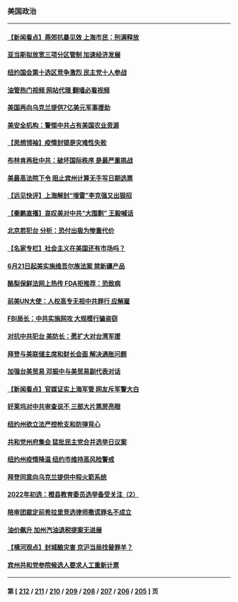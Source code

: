 ### 美国政治
---
#### [【新闻看点】燕郊抗暴见效 上海市民：刑满释放](../../pages/ncid1078159/n13750246.md?06022045) 
#### [亚当斯拟放宽三项分区管制 加速经济发展](../../pages/ncid1078159/n13750681.md?06022045) 
#### [纽约国会第十选区竞争激烈 民主党十人参战](../../pages/ncid1078159/n13750678.md?06022045) 
#### [油管热门视频 网站代理 翻墙必看视频](http://209.222.30.114:81/youtube.html?06022045)
#### [美国再向乌克兰提供7亿美元军事援助](../../pages/ncid1078159/n13750588.md?06022045) 
#### [美安全机构：警惕中共占有美国农业资源](../../pages/ncid1078159/n13750598.md?06022045) 
#### [【思想领袖】疫情封锁是灾难性失败](../../pages/ncid1078159/n13717832.md?06022045) 
#### [布林肯再批中共：破坏国际秩序 是最严重挑战](../../pages/ncid1078159/n13750512.md?06022045) 
#### [美最高法院下令 阻止宾州计算无手写日期选票](../../pages/ncid1078159/n13750408.md?06022045) 
#### [【远见快评】上海解封“埋雷”李克强又出狠招](../../pages/ncid1078159/n13750483.md?06022045) 
#### [【秦鹏直播】哀叹美对中共“大围剿” 王毅喊话](../../pages/ncid1078159/n13750478.md?06022045) 
#### [北京若犯台 分析：恐付出极为惨重代价](../../pages/ncid1078159/n13750116.md?06022045) 
#### [【名家专栏】社会主义在美国还有市场吗？](../../pages/ncid1078159/n13749378.md?06022045) 
#### [6月21日起美实施维吾尔族法案 禁新疆产品](../../pages/ncid1078159/n13750423.md?06022045) 
#### [酪梨保鲜法网上热传 FDA拒推荐：恐致病](../../pages/ncid1078159/n13750376.md?06022045) 
#### [前美UN大使：人权高专无视中共罪行 应解雇](../../pages/ncid1078159/n13750132.md?06022045) 
#### [FBI局长：中共实施网攻 大规模行骗盗窃](../../pages/ncid1078159/n13750396.md?06022045) 
#### [对抗中共犯台 美防长：愿扩大对台湾军援](../../pages/ncid1078159/n13750304.md?06022045) 
#### [拜登与美联储主席和财长会面 解决通胀问题](../../pages/ncid1078159/n13750034.md?06022045) 
#### [加强台美贸易 邓振中与美贸易副代表对话](../../pages/ncid1078159/n13749952.md?06022045) 
#### [【新闻看点】官媒证实上海军管 网友斥军警大白](../../pages/ncid1078159/n13749585.md?06022045) 
#### [好莱坞对中共审查说不 三部大片票房亮眼](../../pages/ncid1078159/n13749548.md?06022045) 
#### [纽约州欲立法严控枪支和防弹背心](../../pages/ncid1078159/n13749840.md?06022045) 
#### [共和党州府集会 猛批民主党合并选举日议案](../../pages/ncid1078159/n13749855.md?06022045) 
#### [纽约州疫情降温 纽约市维持高风险警戒](../../pages/ncid1078159/n13749850.md?06022045) 
#### [拜登同意向乌克兰提供中程火箭系统](../../pages/ncid1078159/n13749782.md?06022045) 
#### [2022年初选：橙县教育委员选举备受关注（2）](../../pages/ncid1078159/n13749788.md?06022045) 
#### [陪审团裁定前希拉里竞选律师撒谎罪名不成立](../../pages/ncid1078159/n13749638.md?06022045) 
#### [油价飙升 加州汽油退税提案无进展](../../pages/ncid1078159/n13749714.md?06022045) 
#### [【横河观点】封城酿灾害 京沪当局找替罪羊？](../../pages/ncid1078159/n13749614.md?06022045) 
#### [宾州共和党参院候选人要求人工重新计票](../../pages/ncid1078159/n13749583.md?06022045) 

---
#### 第 [ [212](./212.md?06022045) / [211](./211.md?06022045) / [210](./210.md?06022045) / [209](./209.md?06022045) / [208](./208.md?06022045) / [207](./207.md?06022045) / [206](./206.md?06022045) / [205](./205.md?06022045) ] 页
